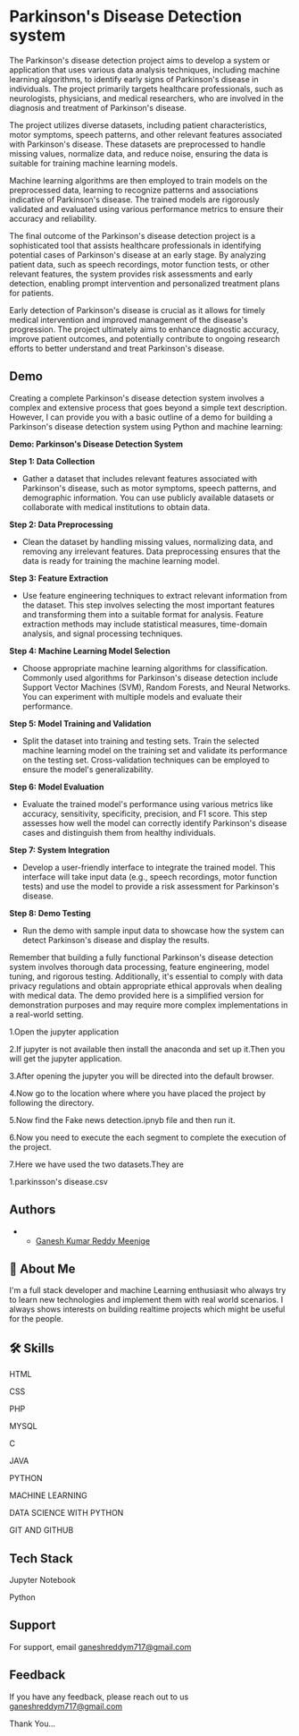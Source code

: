 
# Parkinson's Disease Detection system

The Parkinson's disease detection project aims to develop a system or application that uses various data analysis techniques, including machine learning algorithms, to identify early signs of Parkinson's disease in individuals. The project primarily targets healthcare professionals, such as neurologists, physicians, and medical researchers, who are involved in the diagnosis and treatment of Parkinson's disease.

The project utilizes diverse datasets, including patient characteristics, motor symptoms, speech patterns, and other relevant features associated with Parkinson's disease. These datasets are preprocessed to handle missing values, normalize data, and reduce noise, ensuring the data is suitable for training machine learning models.

Machine learning algorithms are then employed to train models on the preprocessed data, learning to recognize patterns and associations indicative of Parkinson's disease. The trained models are rigorously validated and evaluated using various performance metrics to ensure their accuracy and reliability.

The final outcome of the Parkinson's disease detection project is a sophisticated tool that assists healthcare professionals in identifying potential cases of Parkinson's disease at an early stage. By analyzing patient data, such as speech recordings, motor function tests, or other relevant features, the system provides risk assessments and early detection, enabling prompt intervention and personalized treatment plans for patients.

Early detection of Parkinson's disease is crucial as it allows for timely medical intervention and improved management of the disease's progression. The project ultimately aims to enhance diagnostic accuracy, improve patient outcomes, and potentially contribute to ongoing research efforts to better understand and treat Parkinson's disease.


## Demo

Creating a complete Parkinson's disease detection system involves a complex and extensive process that goes beyond a simple text description. However, I can provide you with a basic outline of a demo for building a Parkinson's disease detection system using Python and machine learning:

**Demo: Parkinson's Disease Detection System**

**Step 1: Data Collection**
- Gather a dataset that includes relevant features associated with Parkinson's disease, such as motor symptoms, speech patterns, and demographic information. You can use publicly available datasets or collaborate with medical institutions to obtain data.

**Step 2: Data Preprocessing**
- Clean the dataset by handling missing values, normalizing data, and removing any irrelevant features. Data preprocessing ensures that the data is ready for training the machine learning model.

**Step 3: Feature Extraction**
- Use feature engineering techniques to extract relevant information from the dataset. This step involves selecting the most important features and transforming them into a suitable format for analysis. Feature extraction methods may include statistical measures, time-domain analysis, and signal processing techniques.

**Step 4: Machine Learning Model Selection**
- Choose appropriate machine learning algorithms for classification. Commonly used algorithms for Parkinson's disease detection include Support Vector Machines (SVM), Random Forests, and Neural Networks. You can experiment with multiple models and evaluate their performance.

**Step 5: Model Training and Validation**
- Split the dataset into training and testing sets. Train the selected machine learning model on the training set and validate its performance on the testing set. Cross-validation techniques can be employed to ensure the model's generalizability.

**Step 6: Model Evaluation**
- Evaluate the trained model's performance using various metrics like accuracy, sensitivity, specificity, precision, and F1 score. This step assesses how well the model can correctly identify Parkinson's disease cases and distinguish them from healthy individuals.

**Step 7: System Integration**
- Develop a user-friendly interface to integrate the trained model. This interface will take input data (e.g., speech recordings, motor function tests) and use the model to provide a risk assessment for Parkinson's disease.

**Step 8: Demo Testing**
- Run the demo with sample input data to showcase how the system can detect Parkinson's disease and display the results.

Remember that building a fully functional Parkinson's disease detection system involves thorough data processing, feature engineering, model tuning, and rigorous testing. Additionally, it's essential to comply with data privacy regulations and obtain appropriate ethical approvals when dealing with medical data. The demo provided here is a simplified version for demonstration purposes and may require more complex implementations in a real-world setting.



1.Open the jupyter application

2.If jupyter is not available then install the anaconda and set up it.Then you will get the jupyter application.

3.After opening the jupyter you will be directed into the default browser.

4.Now go to the location where where you have placed the project by following the directory.

5.Now find the Fake news detection.ipnyb file and then run it.

6.Now you need to execute the each segment to complete the execution of the project.

7.Here we have used the two datasets.They are 

  1.parkinsson's disease.csv
## Authors

- - [Ganesh Kumar Reddy Meenige](https://github.com/Ganesh-Reddy7)

## 🚀 About Me
I'm a full stack developer and machine Learning enthusiasit who always try to learn new technologies and implement  them with real world scenarios.
I always shows interests on building realtime projects which might be useful for the people. 


## 🛠 Skills
HTML

CSS

PHP 

MYSQL

C

JAVA 

PYTHON

MACHINE LEARNING

DATA SCIENCE WITH PYTHON

GIT AND GITHUB



## Tech Stack

Jupyter Notebook

Python




## Support

For support, email ganeshreddym717@gmail.com


## Feedback

If you have any feedback, please reach out to us ganeshreddym717@gmail.com



Thank You...

